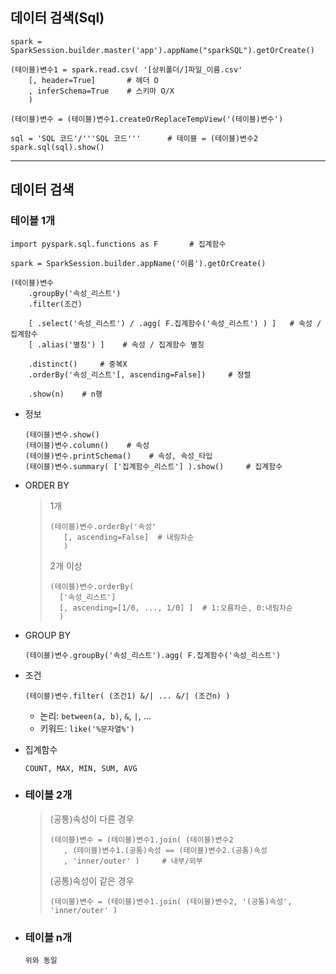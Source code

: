 ## 데이터 검색(Sql)
```
spark = SparkSession.builder.master('app').appName("sparkSQL").getOrCreate()

(테이블)변수1 = spark.read.csv( '[상위폴더/]파일_이름.csv'
    [, header=True]       # 헤더 O
    , inferSchema=True    # 스키마 O/X
    )

(테이블)변수 = (테이블)변수1.createOrReplaceTempView('(테이블)변수')

sql = 'SQL 코드'/'''SQL 코드'''      # 테이블 = (테이블)변수2
spark.sql(sql).show()
```
---

## 데이터 검색
### 테이블 1개
```
import pyspark.sql.functions as F       # 집계함수

spark = SparkSession.builder.appName('이름').getOrCreate()

(테이블)변수
    .groupBy('속성_리스트')
    .filter(조건)
    
    [ .select('속성_리스트') / .agg( F.집계함수('속성_리스트') ) ]   # 속성 / 집계함수
    [ .alias('별칭') ]    # 속성 / 집계함수 별칭
    
    .distinct()     # 중복X
    .orderBy('속성_리스트'[, ascending=False])     # 정렬
    
    .show(n)    # n행
```
+ 정보
    ```
    (테이블)변수.show()
    (테이블)변수.column()    # 속성
    (테이블)변수.printSchema()    # 속성, 속성_타입
    (테이블)변수.summary( ['집계함수_리스트'] ).show()     # 집계함수    
    ```

+ ORDER BY
    >1개 
    >```
    >(테이블)변수.orderBy('속성'
    >    [, ascending=False]  # 내림차순
    >    )
    >```
    >2개 이상
    >```
    >(테이블)변수.orderBy( 
    >   ['속성_리스트']
    >   [, ascending=[1/0, ..., 1/0] ]  # 1:오름차순, 0:내림차순 
    >   )
    >```

+ GROUP BY
    ```
    (테이블)변수.groupBy('속성_리스트').agg( F.집계함수('속성_리스트')
    ```
    
+ 조건
    ```
    (테이블)변수.filter( (조건1) &/| ... &/| (조건n) )
    ```
    + 논리: ``between(a, b)``, ``&``, ``|``, ...
    + 키워드: ``like('%문자열%')``

+ 집계함수
    ```
    COUNT, MAX, MIN, SUM, AVG
    ```

+ ### 테이블 2개
    >(공통)속성이 다른 경우
    >```
    >(테이블)변수 = (테이블)변수1.join( (테이블)변수2
    >    , (테이블)변수1.(공통)속성 == (테이블)변수2.(공통)속성
    >    , 'inner/outer' )     # 내부/외부
    >```
    >
    >(공통)속성이 같은 경우
    >```
    >(테이블)변수 = (테이블)변수1.join( (테이블)변수2, '(공통)속성', 'inner/outer' ) 
    >```
  
+ ### 테이블 n개
    ```
    위와 동일
    ```